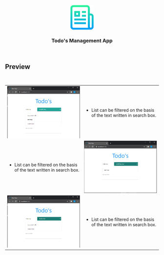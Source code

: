 
<br>
<p align="center">
  <a href="https://github.com/KajalGupta03/SAU-2021-Jan-Batch-Delhi">
    <img src="images/logo.png" alt="Logo" width="80" height="80">
  </a>

  <h3 align="center">Todo's Management App</h3>
<br>
  

## Preview
<br>
<table>
<tr>
<td> 
<img src="images/all_todos.PNG" alt="All Todos" >
</td>

<td>

* List can be filtered on the basis of the text written in search box.
  

</td>
</tr>
<tr>

<td>

* List can be filtered on the basis of the text written in search box.

</td>
<td> 
<img src="images/completed.PNG" alt="Completed Todos" >
</td>

</tr>
<tr>
<td> 
<img src="images/pending.PNG" alt="Pending Todos" >
</td>

<td>

* List can be filtered on the basis of the text written in search box.

</td>
</tr>
</table>

<br><br><br>





